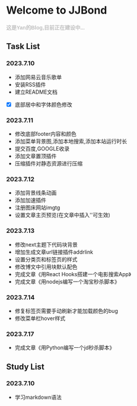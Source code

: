 <!--
 * @Descripttion: 
 * @version: 
 * @Author: 雷宇琦
 * @Date: 2023-07-10 16:01:45
 * @LastEditors: 雷宇琦
 * @LastEditTime: 2023-07-17 16:53:34
-->
# Welcome to JJBond

**<font face="Helvetica" color="#C0C0C0">这是Yan的Blog,目前正在建设中...</font>**

## Task List

### 2023.7.10

- 添加网易云音乐歌单
- 安装RSS插件
- 建立README文档
- [x] 底部居中和字体颜色修改

### 2023.7.11

- 修改底部footer内容和颜色
- 添加菜单背景图,添加本地搜索,添加本站运行时长
- 提交百度,GOOGLE收录
- 添加文章置顶插件
- 压缩插件对静态资源进行压缩

### 2023.7.12

- 添加背景线条动画
- 添加加速插件
- 注册图床网站imgtg
- 设置文章主页预览(在文章中插入'<!--more-->'可生效)

### 2023.7.13

- 修改next主题下代码块背景
- 增加生成文章url链接插件addrlink
- 设置分类页和标签页的样式
- 修改博文中引用块默认配色
- 完成文章《用React Hooks搭建一个电影搜索App》
- 完成文章《用nodejs编写一个淘宝秒杀脚本》

### 2023.7.14

- 修复标签页需要手动刷新才能加载颜色的bug
- 修改菜单栏hover样式

### 2023.7.17

- 完成文章《用Python编写一个jd秒杀脚本》

## Study List

### 2023.7.10

- 学习markdown语法
